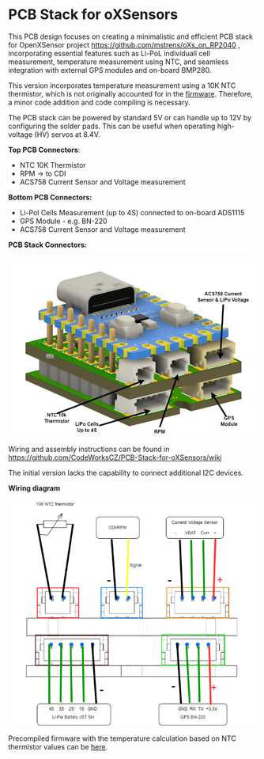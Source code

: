 
# PCB Stack for oXSensors

This PCB design focuses on creating a minimalistic and efficient PCB stack for OpenXSensor project  https://github.com/mstrens/oXs_on_RP2040 , incorporating essential features such as Li-PoL  individuall cell measurement, temperature measurement using NTC, and seamless integration with external GPS modules and on-board BMP280.

This version incorporates temperature measurement using a 10K NTC thermistor, which is not originally accounted for in the [firmware](https://github.com/mstrens/oXs_on_RP2040). Therefore, a minor code addition and code compiling is necessary.

The PCB stack can be powered by standard 5V or can handle up to 12V by configuring the solder pads. This can be useful when operating high-voltage (HV) servos at 8.4V.

**Top PCB Connectors**:

- NTC 10K Thermistor
- RPM -> to CDI
- ACS758 Current Sensor and Voltage measurement

**Bottom PCB Connectors:**

- Li-Pol Cells Measurement (up to 4S) connected to on-board ADS1115
- GPS Module - e.g. BN-220
- ACS758 Current Sensor and Voltage measurement

**PCB Stack Connectors:**

![Connectors](images/Connectors.png)

Wiring and assembly instructions can be found in https://github.com/CodeWorksCZ/PCB-Stack-for-oXSensors/wiki

The initial version lacks the capability to connect additional I2C devices.

**Wiring diagram**

![Wiring](images/OpenXSensors-Wiring.png)

Precompiled firmware with the temperature calculation  based on NTC thermistor values can be [here](/oXs%20Firmware/).
